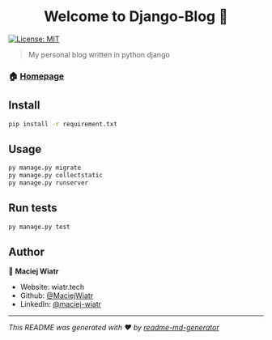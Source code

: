 <h1 align="center">Welcome to Django-Blog 👋</h1>
<p>
  <a href="#" target="_blank">
    <img alt="License: MIT" src="https://img.shields.io/badge/License-MIT-yellow.svg" />
  </a>
</p>

> My personal blog written in python django

### 🏠 [Homepage](https://dettlaff00.pythonanywhere.com/)

## Install

```sh
pip install -r requirement.txt
```

## Usage

```sh
py manage.py migrate
py manage.py collectstatic
py manage.py runserver
```

## Run tests

```sh
py manage.py test
```

## Author

👤 **Maciej Wiatr**

-   Website: wiatr.tech
-   Github: [@MaciejWiatr](https://github.com/MaciejWiatr)
-   LinkedIn: [@maciej-wiatr](https://linkedin.com/in/maciej-wiatr)

---

_This README was generated with ❤️ by [readme-md-generator](https://github.com/kefranabg/readme-md-generator)_
